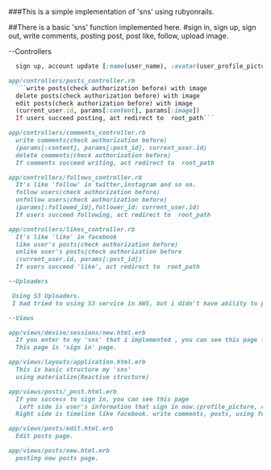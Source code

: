 ###This is a simple implementation of 'sns' using rubyonrails.

##There is a basic 'sns' function implemented here.
#sign in, sign up, sign out, write comments, posting post, post like, follow, upload image.






--Controllers

  ```app/controllers/application_controller.rb
    sign up, account update [:name(user_name), :avatar(user_profile_picture)]```
 
  app/controllers/posts_controller.rb
    ```write posts(check authorization before) with image
    delete posts(check authorization before) with image
    edit posts(check authorization before) with image
    (current_user.id, params[:content], params[:image])
    If users succeed posting, act redirect to  root_path```
  
  app/controllers/comments_controller.rb
    write comments(check authorization before)
    (params[:content], params[:post_id], current_user.id)
    delete comments(check authorization before)
    If comments succeed writing, act redirect to  root_path
  
  app/controllers/follows_controller.rb
    It's like 'follow' in twitter,instagram and so on.
    follow users(check authorization before)
    unfollow users(check authorization before)
    (params[:followed_id],follower_id: current_user.id)
    If users succeed following, act redirect to  root_path
  
  app/controllers/likes_controller.rb
    It's like 'like' in facebook
    like user's posts(check authorization before)
    unlike user's posts(check authorization before
    (current_user.id, params[:post_id])
    If users succeed 'like', act redirect to  root_path
  
--Uploaders

   Using S3 Uploaders.
   I had tried to using S3 service in AWS, but i didn't have ability to pay. So I tested 1~2 times and shut down my AWS account.

--Views

  app/views/devise/sessions/new.html.erb
    If you enter to my 'sns' that i implemented , you can see this page first.
    This page is 'sign in' page.
  
  app/views/layouts/application.html.erb
    This is basic structure my 'sns'
    using materialize(Reactive structure)

  app/views/posts/_post.html.erb
    If you success to sign in, you can see this page
    Left side is user's information that sign in now.(profile_picture, count comments,posts,following users and so on)
    Right side is timeline like facebook. write comments, posts, using function like','follow'. And you can see all users posts.
  
  app/views/posts/edit.html.erb
    Edit posts page.

  app/views/posts/new.html.erb
    posting new posts page.
